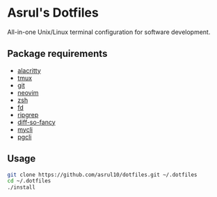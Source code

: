# Asrul's Dotfiles
All-in-one Unix/Linux terminal configuration for software development.

## Package requirements
- [alacritty](https://github.com/alacritty/alacritty)
- [tmux](https://github.com/tmux/tmux)
- [git](https://git-scm.com/downloads)
- [neovim](https://github.com/neovim/neovim)
- [zsh](https://github.com/ohmyzsh/ohmyzsh)
- [fd](https://github.com/sharkdp/fd)
- [ripgrep](https://github.com/burntsushi/ripgrep)
- [diff-so-fancy](https://github.com/so-fancy/diff-so-fancy)
- [mycli](https://github.com/dbcli/mycli)
- [pgcli](https://github.com/dbcli/pgcli)

## Usage
```bash
git clone https://github.com/asrul10/dotfiles.git ~/.dotfiles
cd ~/.dotfiles
./install
```
